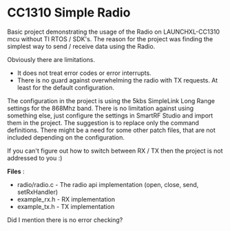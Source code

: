 # CC1310 Simple Radio

Basic project demonstrating the usage of the Radio on LAUNCHXL-CC1310 mcu without TI RTOS / SDK's.
The reason for the project was finding the simplest way to send / receive data using the Radio.

Obviously there are limitations.
* It does not treat error codes or error interrupts.
* There is no guard against overwhelming the radio with TX requests. At least for the default configuration.

The configuration in the project is using the 5kbs SimpleLink Long Range settings for the 868Mhz band. 
There is no limitation against using something else, just configure the settings in SmartRF Studio and import them in the project. The suggestion is to replace only the command definitions. There might be a need for some other patch files, that are not included depending on the configuration.

If you can't figure out how to switch between RX / TX then the project is not addressed to you :)

**Files** :
* radio/radio.c - The radio api implementation (open, close, send, setRxHandler)
* example_rx.h - RX implementation
* example_tx.h - TX implementation

Did I mention there is no error checking?
